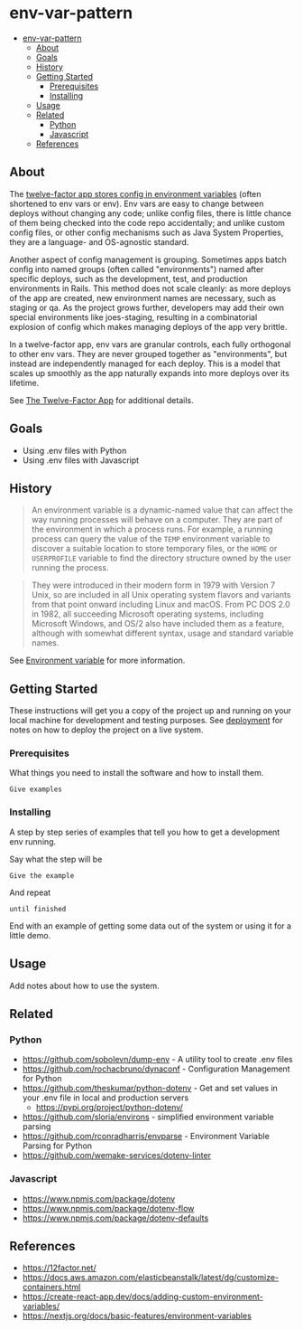# env-var-pattern

- [env-var-pattern](#env-var-pattern)
  - [About](#about)
  - [Goals](#goals)
  - [History](#history)
  - [Getting Started](#getting-started)
    - [Prerequisites](#prerequisites)
    - [Installing](#installing)
  - [Usage](#usage)
  - [Related](#related)
    - [Python](#python)
    - [Javascript](#javascript)
  - [References](#references)

## About

The [twelve-factor app stores config in environment
variables](https://12factor.net/config) (often shortened to env vars or env).
Env vars are easy to change between deploys without changing any code; unlike
config files, there is little chance of them being checked into the code repo
accidentally; and unlike custom config files, or other config mechanisms such as
Java System Properties, they are a language- and OS-agnostic standard.

Another aspect of config management is grouping. Sometimes apps batch config
into named groups (often called "environments") named after specific deploys,
such as the development, test, and production environments in Rails. This method
does not scale cleanly: as more deploys of the app are created, new environment
names are necessary, such as staging or qa. As the project grows further,
developers may add their own special environments like joes-staging, resulting
in a combinatorial explosion of config which makes managing deploys of the app
very brittle.

In a twelve-factor app, env vars are granular controls, each fully orthogonal to
other env vars. They are never grouped together as "environments", but instead
are independently managed for each deploy. This is a model that scales up
smoothly as the app naturally expands into more deploys over its lifetime.

See [The Twelve-Factor App](https://12factor.net/) for additional details.

## Goals

- Using .env files with Python
- Using .env files with Javascript

## History

> An environment variable is a dynamic-named value that can affect the way running
> processes will behave on a computer. They are part of the environment in which a
> process runs. For example, a running process can query the value of the `TEMP`
> environment variable to discover a suitable location to store temporary files,
> or the `HOME` or `USERPROFILE` variable to find the directory structure owned by the
> user running the process.

> They were introduced in their modern form in 1979 with Version 7 Unix, so are
> included in all Unix operating system flavors and variants from that point
> onward including Linux and macOS. From PC DOS 2.0 in 1982, all succeeding
> Microsoft operating systems, including Microsoft Windows, and OS/2 also have
> included them as a feature, although with somewhat different syntax, usage and
> standard variable names.

See [Environment variable](https://en.wikipedia.org/wiki/Environment_variable) for
more information.

## Getting Started

These instructions will get you a copy of the project up and running on your
local machine for development and testing purposes. See
[deployment](#deployment) for notes on how to deploy the project on a live
system.

### Prerequisites

What things you need to install the software and how to install them.

```
Give examples
```

### Installing

A step by step series of examples that tell you how to get a development env
running.

Say what the step will be

```
Give the example
```

And repeat

```
until finished
```

End with an example of getting some data out of the system or using it for a
little demo.

## Usage

Add notes about how to use the system.

## Related

### Python

- https://github.com/sobolevn/dump-env - A utility tool to create .env files
- https://github.com/rochacbruno/dynaconf - Configuration Management for Python
- https://github.com/theskumar/python-dotenv - Get and set values in your .env file in local and production servers
  - https://pypi.org/project/python-dotenv/
- https://github.com/sloria/environs - simplified environment variable parsing
- https://github.com/rconradharris/envparse - Environment Variable Parsing for Python
- https://github.com/wemake-services/dotenv-linter

### Javascript

- https://www.npmjs.com/package/dotenv
- https://www.npmjs.com/package/dotenv-flow
- https://www.npmjs.com/package/dotenv-defaults

## References

- https://12factor.net/
- https://docs.aws.amazon.com/elasticbeanstalk/latest/dg/customize-containers.html
- https://create-react-app.dev/docs/adding-custom-environment-variables/
- https://nextjs.org/docs/basic-features/environment-variables
